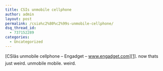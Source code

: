 ```yaml
---
title: CSIs unmobile cellphone
author: admin
layout: post
permalink: /csia%c2%80%c2%99s-unmobile-cellphone/
dsq_thread_id:
  - 737152289
categories:
  - Uncategorized
---
```

[CSIâs unmobile cellphone &#8211; Engadget &#8211; www.engadget.com][1]. now thats just weird. unmobile mobile. weird.

 [1]: http://www.engadget.com/entry/3733175641885942/